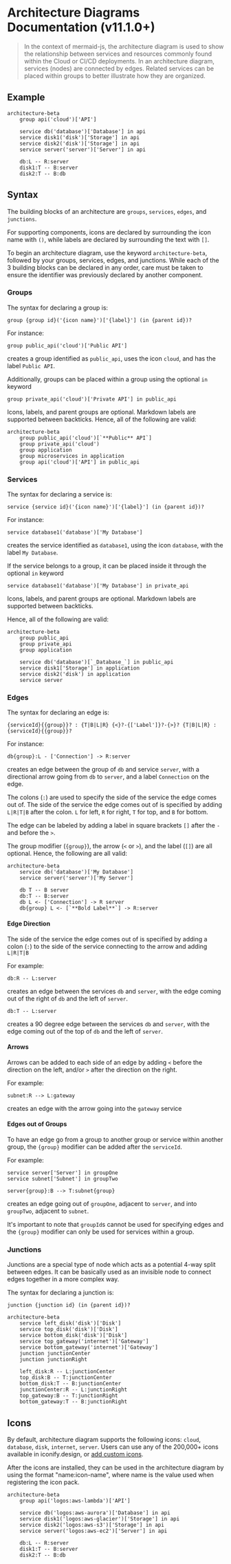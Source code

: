 # Architecture Diagrams Documentation (v11.1.0+)

> In the context of mermaid-js, the architecture diagram is used to show the relationship between services and resources commonly found within the Cloud or CI/CD deployments. In an architecture diagram, services (nodes) are connected by edges. Related services can be placed within groups to better illustrate how they are organized.

## Example

```mermaid-example
architecture-beta
    group api('cloud')['API']

    service db('database')['Database'] in api
    service disk1('disk')['Storage'] in api
    service disk2('disk')['Storage'] in api
    service server('server')['Server'] in api

    db:L -- R:server
    disk1:T -- B:server
    disk2:T -- B:db
```

## Syntax

The building blocks of an architecture are `groups`, `services`, `edges`, and `junctions`.

For supporting components, icons are declared by surrounding the icon name with `()`, while labels are declared by surrounding the text with `[]`.

To begin an architecture diagram, use the keyword `architecture-beta`, followed by your groups, services, edges, and junctions. While each of the 3 building blocks can be declared in any order, care must be taken to ensure the identifier was previously declared by another component.

### Groups

The syntax for declaring a group is:

```
group {group id}('{icon name}')['{label}'] (in {parent id})?
```

For instance:

```
group public_api('cloud')['Public API']
```

creates a group identified as `public_api`, uses the icon `cloud`, and has the label `Public API`.

Additionally, groups can be placed within a group using the optional `in` keyword

```
group private_api('cloud')['Private API'] in public_api
```

Icons, labels, and parent groups are optional. Markdown labels are supported between backticks.
Hence, all of the following are valid:

```
architecture-beta
    group public_api('cloud')[`**Public** API`]
    group private_api('cloud')
    group application
    group microservices in application
    group api('cloud')['API'] in public_api
```

### Services

The syntax for declaring a service is:

```
service {service id}('{icon name}')['{label}'] (in {parent id})?
```

For instance:

```
service database1('database')['My Database']
```

creates the service identified as `database1`, using the icon `database`, with the label `My Database`.

If the service belongs to a group, it can be placed inside it through the optional `in` keyword

```
service database1('database')['My Database'] in private_api
```

Icons, labels, and parent groups are optional. Markdown labels are supported between backticks.

Hence, all of the following are valid:

```
architecture-beta
    group public_api
    group private_api
    group application

    service db('database')[`_Database_`] in public_api
    service disk1['Storage'] in application
    service disk2('disk') in application
    service server
```

### Edges

The syntax for declaring an edge is:

```
{serviceId}{{group}}? : {T|B|L|R} {<}?-{['Label']}?-{>}? {T|B|L|R} : {serviceId}{{group}}?
```

For instance:

```
db{group}:L - ['Connection'] -> R:server
```

creates an edge between the group of `db` and service `server`, with a directional arrow going from `db` to `server`, and a label `Connection` on the edge.

The colons (`:`) are used to specify the side of the service the edge comes out of. The side of the service the edge comes out of is specified by adding `L|R|T|B` after the colon. `L` for left, `R` for right, `T` for top, and `B` for bottom.

The edge can be labeled by adding a label in square brackets `[]` after the `-` and before the `>`.

The group modifier (`{group}`), the arrow (`<` or `>`), and the label (`[]`) are all optional.
Hence, the following are all valid:

```
architecture-beta
    service db('database')['My Database']
    service server('server')['My Server']

    db T -- B server
    db:T -- B:server
    db L <- ['Connection'] -> R server
    db{group} L <- [`**Bold Label**`] -> R:server
```

#### Edge Direction

The side of the service the edge comes out of is specified by adding a colon (`:`) to the side of the service connecting to the arrow and adding `L|R|T|B`

For example:

```
db:R -- L:server
```

creates an edge between the services `db` and `server`, with the edge coming out of the right of `db` and the left of `server`.

```
db:T -- L:server
```

creates a 90 degree edge between the services `db` and `server`, with the edge coming out of the top of `db` and the left of `server`.

#### Arrows

Arrows can be added to each side of an edge by adding `<` before the direction on the left, and/or `>` after the direction on the right.

For example:

```
subnet:R --> L:gateway
```

creates an edge with the arrow going into the `gateway` service

#### Edges out of Groups

To have an edge go from a group to another group or service within another group, the `{group}` modifier can be added after the `serviceId`.

For example:

```
service server['Server'] in groupOne
service subnet['Subnet'] in groupTwo

server{group}:B --> T:subnet{group}
```

creates an edge going out of `groupOne`, adjacent to `server`, and into `groupTwo`, adjacent to `subnet`.

It's important to note that `groupId`s cannot be used for specifying edges and the `{group}` modifier can only be used for services within a group.

### Junctions

Junctions are a special type of node which acts as a potential 4-way split between edges. It can be basically used as an invisible node to connect edges together in a more complex way.

The syntax for declaring a junction is:

```
junction {junction id} (in {parent id})?
```

```mermaid-example
architecture-beta
    service left_disk('disk')['Disk']
    service top_disk('disk')['Disk']
    service bottom_disk('disk')['Disk']
    service top_gateway('internet')['Gateway']
    service bottom_gateway('internet')['Gateway']
    junction junctionCenter
    junction junctionRight

    left_disk:R -- L:junctionCenter
    top_disk:B -- T:junctionCenter
    bottom_disk:T -- B:junctionCenter
    junctionCenter:R -- L:junctionRight
    top_gateway:B -- T:junctionRight
    bottom_gateway:T -- B:junctionRight
```

## Icons

By default, architecture diagram supports the following icons: `cloud`, `database`, `disk`, `internet`, `server`.
Users can use any of the 200,000+ icons available in iconify.design, or [add custom icons](../config/icons.md).

After the icons are installed, they can be used in the architecture diagram by using the format "name:icon-name", where name is the value used when registering the icon pack.

```mermaid-example
architecture-beta
    group api('logos:aws-lambda')['API']

    service db('logos:aws-aurora')['Database'] in api
    service disk1('logos:aws-glacier')['Storage'] in api
    service disk2('logos:aws-s3')['Storage'] in api
    service server('logos:aws-ec2')['Server'] in api

    db:L -- R:server
    disk1:T -- B:server
    disk2:T -- B:db
```
